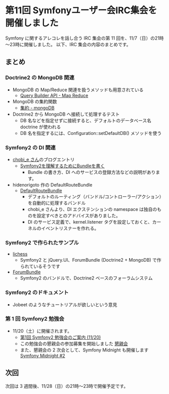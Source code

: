 第11回 Symfonyユーザー会IRC集会を開催しました
=============================================

Symfony に関するアレコレを話し合う IRC 集会の第 11 回を、11/7（日）の21時～23時に開催しました。
以下、IRC 集会の内容のまとめです。


まとめ
------

### Doctrine2 の MongoDB 関連

  - MongoDB の Map/Reduce 関連を扱うメソッドも用意されている
    - [Query Builder API - Map Reduce](http://www.doctrine-project.org/projects/mongodb_odm/1.0/docs/reference/query-builder-api/en#find-queries:map-reduce)
  - MongoDB の集約関数
    - [集約 - mongoDB](http://www.mongodb.org/pages/viewpage.action?pageId=6750296)
  - Doctrine2 から MongoDB へ接続して処理するテスト
    - DB 名などを指定せずに接続すると、デフォルトのデータベース名 doctrine が使われる
    - DB 名を指定するには、Configuration::setDefaultDB() メソッドを使う


### Symfony2 の DI 関連

  - [chobi_e さん](http://twitter.com/chobi_e)のブログエントリ
    - [Symfony2を理解するためにBundleを書く](http://d.hatena.ne.jp/chobi_e/20101106)
      - Bundle の書き方、DI へのサービスの登録方法などの説明があります。
  - hidenorigoto 作の DefaultRouteBundle
    - [DefaultRouteBundle](https://github.com/hidenorigoto/DefaultRouteBundle)
      - デフォルトのルーティング（バンドル/コントローラー/アクション）を自動的に処理するバンドル
      - chobi_e さんより、DI エクステンションの namespace は独自のものを設定すべきとのアドバイスがありました。
      - DI のサービス定義で、kernel.listener タグを設定しておくと、カーネルのイベントリスナーを作れる。


### Symfony2 で作られたサンプル

  - [lichess](http://lichess.org/)
    - Symfony2 と jQuery.UI、ForumBundle (Doctrine2 + MongoDB) で作られているそうです
  - [ForumBundle](https://github.com/Herzult/ForumBundle)
    - Symfony2 のバンドルで、Doctrine2 ベースのフォーラムシステム


### Symfony2 のドキュメント

  - Jobeet のようなチュートリアルが欲しいという意見


### 第 1 回 Symfony2 勉強会

  - 11/20（土）に開催されます。
    - [第1回 Symfony2 勉強会のご案内 (11/20)](../events/20101014-symfony2-study)
    - この勉強会の懇親会の参加募集を開始しました [懇親会](http://atnd.org/events/9692)
    - また、懇親会の 2 次会として、Symfony Midnight も開催します [Symfony Midnight #2](http://atnd.org/events/9693)



次回
----

次回は 3 週間後、11/28（日）の21時～23時で開催予定です。

